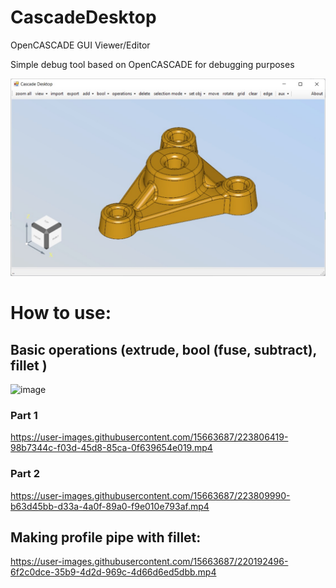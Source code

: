 # CascadeDesktop
OpenCASCADE GUI Viewer/Editor

Simple debug tool based on OpenCASCADE for debugging purposes

<img src="imgs/1.jpg"/>

# How to use:

## Basic operations (extrude, bool (fuse, subtract), fillet )
![image](https://user-images.githubusercontent.com/15663687/223804454-f6aaa2be-a2b7-4121-a727-db93230d6424.png)

### Part 1

https://user-images.githubusercontent.com/15663687/223806419-98b7344c-f03d-45d8-85ca-0f639654e019.mp4

### Part 2

https://user-images.githubusercontent.com/15663687/223809990-b63d45bb-d33a-4a0f-89a0-f9e010e793af.mp4



## Making profile pipe with fillet:
https://user-images.githubusercontent.com/15663687/220192496-6f2c0dce-35b9-4d2d-969c-4d66d6ed5dbb.mp4

